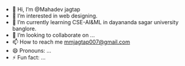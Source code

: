 - 👋 Hi, I’m @Mahadev jagtap
- 👀 I’m interested in web designing.
- 🌱 I’m currently learning  CSE-AI&ML in dayananda sagar university banglore.
- 💞️ I’m looking to collaborate on ...
- 📫 How to reach me mmjagtap007@gmail.com
- 😄 Pronouns: ...
- ⚡ Fun fact: ...

<!---
imahadxv/imahadxv is a ✨ special ✨ repository because its `README.md` (this file) appears on your GitHub profile.
You can click the Preview link to take a look at your changes.
--->
